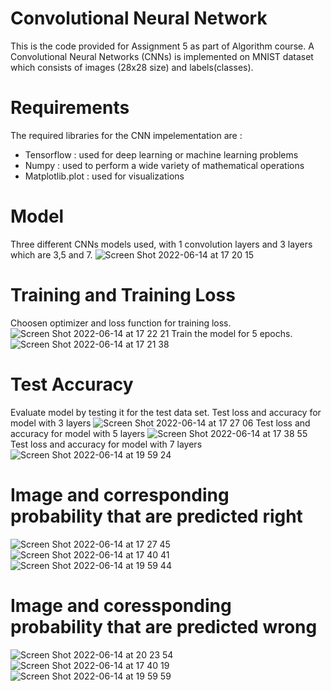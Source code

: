 # Convolutional Neural Network
This is the code provided for Assignment 5 as part of Algorithm course. A Convolutional Neural Networks (CNNs) is implemented on MNIST dataset which consists of images (28x28 size) and labels(classes).

# Requirements
The required libraries for the CNN impelementation are : 
- Tensorflow : used for deep learning or machine learning problems
- Numpy : used to perform a wide variety of mathematical operations
- Matplotlib.plot : used for visualizations

# Model 
Three different CNNs models used, with 1 convolution layers and 3 layers which are 3,5 and 7. 
![Screen Shot 2022-06-14 at 17 20 15](https://user-images.githubusercontent.com/55730503/173529551-12cbcbac-2104-4acb-aded-1945d212b119.png)

# Training and Training Loss
Choosen optimizer and loss function for training loss.
![Screen Shot 2022-06-14 at 17 22 21](https://user-images.githubusercontent.com/55730503/173530032-420375f4-153a-4309-8749-902e91af2629.png)
Train the model for 5 epochs. 
![Screen Shot 2022-06-14 at 17 21 38](https://user-images.githubusercontent.com/55730503/173530040-2acdb81f-bd1a-4534-af68-f326ec73d770.png)

# Test Accuracy 
Evaluate model by testing it for the test data set.
Test loss and accuracy for model with 3 layers
![Screen Shot 2022-06-14 at 17 27 06](https://user-images.githubusercontent.com/55730503/173531402-4d212ac9-b996-410c-96b6-d94cc034193b.png)
Test loss and accuracy for model with 5 layers
![Screen Shot 2022-06-14 at 17 38 55](https://user-images.githubusercontent.com/55730503/173533518-3250408f-25bd-45df-8456-885b6d300bff.png)
Test loss and accuracy for model with 7 layers
![Screen Shot 2022-06-14 at 19 59 24](https://user-images.githubusercontent.com/55730503/173562423-4f021522-e05b-414e-9cd5-f0e7eef68e04.png)


# Image and corresponding probability that are predicted right 
![Screen Shot 2022-06-14 at 17 27 45](https://user-images.githubusercontent.com/55730503/173531396-ae6ab668-9dc4-4ef6-84a2-470aee910cd3.png)
![Screen Shot 2022-06-14 at 17 40 41](https://user-images.githubusercontent.com/55730503/173533897-98b6ea08-3e34-4a79-bef5-620ba1c21497.png)
![Screen Shot 2022-06-14 at 19 59 44](https://user-images.githubusercontent.com/55730503/173562421-35e88739-9007-4807-8550-5ca15a27ccec.png)

# Image and coressponding probability that are predicted wrong
![Screen Shot 2022-06-14 at 20 23 54](https://user-images.githubusercontent.com/55730503/173566397-1a5a9145-489f-4b0d-a443-aefa132cc0dc.png)
![Screen Shot 2022-06-14 at 17 40 19](https://user-images.githubusercontent.com/55730503/173533906-cb4b2889-a054-4ed0-922e-1f2da0e1ddb9.png)
![Screen Shot 2022-06-14 at 19 59 59](https://user-images.githubusercontent.com/55730503/173562409-649f453e-9ce5-4281-863e-4779acc016e0.png)
